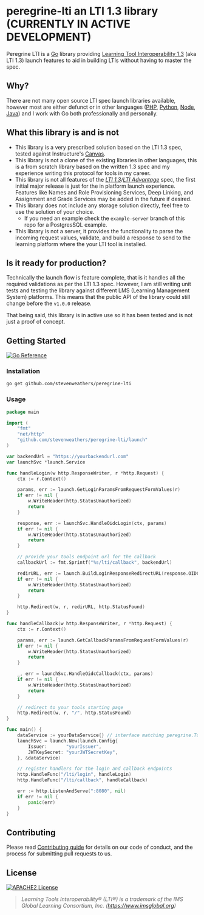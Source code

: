 # peregrine-lti an LTI 1.3 library (CURRENTLY IN ACTIVE DEVELOPMENT)

Peregrine LTI is a [Go](https://go.dev) library providing
[Learning Tool Interoperability 1.3](https://www.imsglobal.org/spec/lti/v1p3) (aka LTI 1.3) launch features to aid in
building LTIs without having to master the spec.

## Why?

There are not many open source LTI spec launch libraries available, however most are either defunct or in other languages ([PHP](https://github.com/1EdTech/lti-1-3-php-library), [Python](https://github.com/dmitry-viskov/pylti1.3), [Node](https://github.com/Cvmcosta/ltijs), [Java](https://github.com/UOC/java-lti-1.3)) and I work with Go both professionally and personally.

## What this library is and is not

- This library is a very prescribed solution based on the LTI 1.3 spec, tested against Instructure's [Canvas](https://www.instructure.com/canvas).
- This library is not a clone of the existing libraries in other languages, this is a from scratch library based on the written 1.3 spec and my experience writing this protocol for tools in my career.
- This library is not all features of the *[LTI 1.3](https://www.imsglobal.org/spec/lti/v1p3)/[LTI Advantage](https://www.imsglobal.org/lti-advantage-overview)* spec, the first initial major release is just for the in platform launch experience. Features like Names and Role Provisioning Services, Deep Linking, and Assignment and Grade Services may be added in the future if desired.
- This library does not include any storage solution directly, feel free to use the solution of your choice.
  - If you need an example check the `example-server` branch of this repo for a PostgresSQL example.
- This library is not a server, it provides the functionality to parse the incoming request values, validate, and build a response to send to the learning platform where the your LTI tool is installed.

## Is it ready for production?

Technically the launch flow is feature complete, that is it handles all the required validations as per the LTI 1.3 spec.  However, I am still writing unit tests and testing the library against different LMS (Learning Management System) platforms.  This means that the public API of the library could still change before the `v1.0.0` release.

That being said, this library is in active use so it has been tested and is not just a proof of concept.

## Getting Started

[![Go Reference](https://pkg.go.dev/badge/github.com/StevenWeathers/peregrine-lti.svg)](https://pkg.go.dev/github.com/StevenWeathers/peregrine-lti)

### Installation

```bash
go get github.com/stevenweathers/peregrine-lti
```

### Usage
```go
package main

import (
	"fmt"
	"net/http"
	"github.com/stevenweathers/peregrine-lti/launch"
)

var backendUrl = "https://yourbackendurl.com"
var launchSvc *launch.Service

func handleLogin(w http.ResponseWriter, r *http.Request) {
	ctx := r.Context()

	params, err := launch.GetLoginParamsFromRequestFormValues(r)
	if err != nil {
		w.WriteHeader(http.StatusUnauthorized)
		return
	}

	response, err := launchSvc.HandleOidcLogin(ctx, params)
	if err != nil {
		w.WriteHeader(http.StatusUnauthorized)
		return
	}

	// provide your tools endpoint url for the callback
	callbackUrl := fmt.Sprintf("%s/lti/callback", backendUrl)

	redirURL, err := launch.BuildLoginResponseRedirectURL(response.OIDCLoginResponseParams, response.RedirectURL, callbackUrl)
	if err != nil {
		w.WriteHeader(http.StatusUnauthorized)
		return
	}

	http.Redirect(w, r, redirURL, http.StatusFound)
}

func handleCallback(w http.ResponseWriter, r *http.Request) {
	ctx := r.Context()

	params, err := launch.GetCallbackParamsFromRequestFormValues(r)
	if err != nil {
		w.WriteHeader(http.StatusUnauthorized)
		return
	}

	_, err = launchSvc.HandleOidcCallback(ctx, params)
	if err != nil {
		w.WriteHeader(http.StatusUnauthorized)
		return
	}

	// redirect to your tools starting page
	http.Redirect(w, r, "/", http.StatusFound)
}

func main() {
	dataService := yourDataService{} // interface matching peregrine.ToolDataRepo
	launchSvc = launch.New(launch.Config{
		Issuer:       "yourIssuer", 
		JWTKeySecret: "yourJWTSecretKey",
    }, &dataService)

	// register handlers for the login and callback endpoints
	http.HandleFunc("/lti/login", handleLogin)
	http.HandleFunc("/lti/callback", handleCallback)

	err := http.ListenAndServe(":8080", nil)
	if err != nil {
		panic(err)
	}
}
```

## Contributing

Please read [Contributing guide](CONTRIBUTING.md) for details on our code of conduct, and the process for submitting pull requests to us.

## License

[![APACHE2 License](https://img.shields.io/github/license/StevenWeathers/peregrine-lti)](LICENSE)

> *Learning Tools Interoperability® (LTI®) is a trademark of the IMS Global Learning Consortium, Inc. (https://www.imsglobal.org)*
